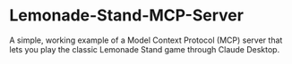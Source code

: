 # Lemonade-Stand-MCP-Server
A simple, working example of a Model Context Protocol (MCP) server that lets you play the classic Lemonade Stand game through Claude Desktop.
